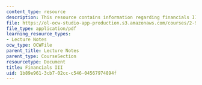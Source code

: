 ```yaml
---
content_type: resource
description: This resource contains information regarding financials III.
file: https://ol-ocw-studio-app-production.s3.amazonaws.com/courses/2-96-management-in-engineering-fall-2012/1b89e9613cb702ccc54604567974894f_MIT2_96F12_lec07.pdf
file_type: application/pdf
learning_resource_types:
- Lecture Notes
ocw_type: OCWFile
parent_title: Lecture Notes
parent_type: CourseSection
resourcetype: Document
title: Financials III
uid: 1b89e961-3cb7-02cc-c546-04567974894f
---
```

